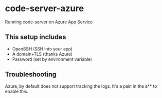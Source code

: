 # code-server-azure

Running code-server on Azure App Service

## This setup includes

- OpenSSH (SSH into your app)
- A domain+TLS (thanks Azure)
- Password (set by environment variable)

## Troubleshooting

Azure, by default does not support tracking the logs. It's a pain in the a\*\* to enable this.
